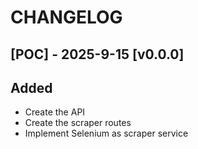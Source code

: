 # CHANGELOG

## [POC] - 2025-9-15 [v0.0.0]
## Added
- Create the API
- Create the scraper routes
- Implement Selenium as scraper service